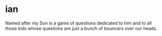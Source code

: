 # ian
Named after my Son is a game of questions dedicated to him and to all those kids whose questions are just a bunch of bouncers over our heads.
